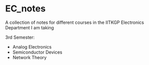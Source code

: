 # EC_notes
A collection of notes for different courses in the IITKGP Electronics Department I am taking


3rd Semester:
* Analog Electronics
* Semiconductor Devices
* Network Theory
